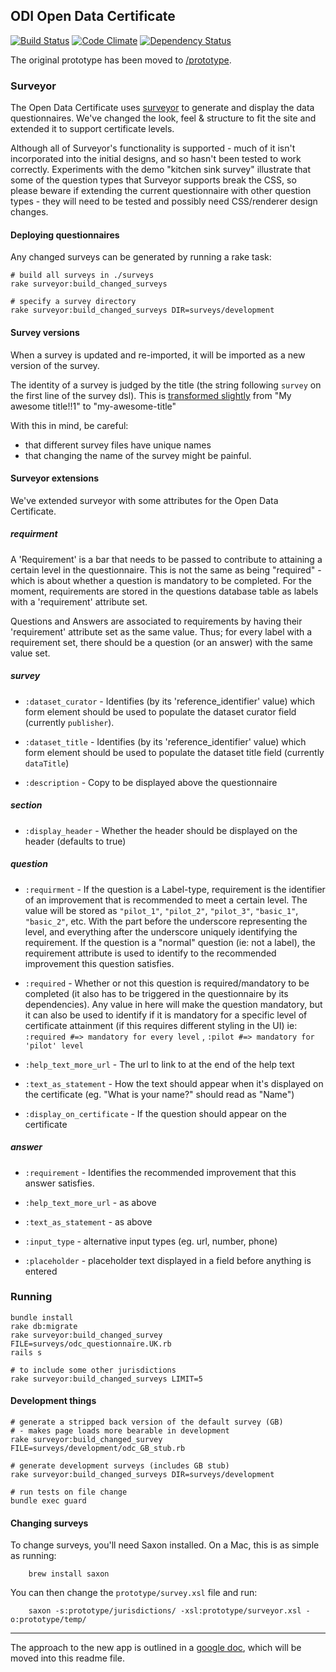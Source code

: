 ## ODI Open Data Certificate

[![Build Status](http://jenkins.theodi.org/job/open-data-certificate-master/badge/icon)](http://jenkins.theodi.org/job/open-data-certificate-master/)
[![Code Climate](https://codeclimate.com/repos/519228b056b10279600066b5/badges/772e6d53c060a1268449/gpa.png)](https://codeclimate.com/repos/519228b056b10279600066b5/feed) 
[![Dependency Status](https://gemnasium.com/theodi/open-data-certificate.png)](https://gemnasium.com/theodi/open-data-certificate)


The original prototype has been moved to [/prototype](https://github.com/theodi/open-data-certificate/tree/master/prototype).

### Surveyor

The Open Data Certificate uses [surveyor](https://github.com/NUBIC/surveyor) to generate and display the data questionnaires.  We've changed the look, feel & structure to fit the site and extended it to support certificate levels.

Although all of Surveyor's functionality is supported - much of it isn't incorporated into the initial designs, and so hasn't been tested to work correctly. Experiments with the demo "kitchen sink survey" illustrate that some of the question types that Surveyor supports break the CSS, so please beware if extending the current questionnaire with other question types - they will need to be tested and possibly need CSS/renderer design changes.

#### Deploying questionnaires

Any changed surveys can be generated by running a rake task:

    # build all surveys in ./surveys
    rake surveyor:build_changed_surveys

    # specify a survey directory
    rake surveyor:build_changed_surveys DIR=surveys/development

#### Survey versions

When a survey is updated and re-imported, it will be imported as a new version of the survey.

The identity of a survey is judged by the title (the string following `survey` on the first line of the survey dsl).  This is [transformed slightly](https://github.com/NUBIC/surveyor/blob/f90c38ff3ac29e9e9493bd2df3fa718393bd1f85/lib/surveyor/models/survey_methods.rb#L35-L38) from "My awesome title!!1" to "my-awesome-title"

With this in mind, be careful:

* that different survey files have unique names
* that changing the name of the survey might be painful.

#### Surveyor extensions

We've extended surveyor with some attributes for the Open Data Certificate.

##### requirment
A 'Requirement' is a bar that needs to be passed to contribute to attaining a certain level in the questionnaire.
This is not the same as being "required" - which is about whether a question is mandatory to be completed.
For the moment, requirements are stored in the questions database table as labels with a 'requirement' attribute set.

Questions and Answers are associated to requirements by having their 'requirement' attribute set as the same value. Thus; for every label with a requirement set, there should be a question (or an answer) with the same value set.

##### survey

* `:dataset_curator` - Identifies (by its 'reference_identifier' value) which form element should be used to populate the dataset curator field (currently `publisher`).

* `:dataset_title` - Identifies (by its 'reference_identifier' value) which form element should be used to populate the dataset title field (currently `dataTitle`)

* `:description` - Copy to be displayed above the questionnaire

##### section

* `:display_header` - Whether the header should be displayed on the header (defaults to true)

##### question

* `:requirment` - If the question is a Label-type, requirement is the identifier of an improvement that is recommended to meet a certain level.
The value will be stored as `"pilot_1"`, `"pilot_2"`, `"pilot_3"`, `"basic_1"`, `"basic_2"`, etc. With the part before the underscore representing the level, and everything after the underscore uniquely identifying the requirement.
If the question is a "normal" question (ie: not a label), the requirement attribute is used to identify to the recommended improvement this question satisfies.

* `:required` - Whether or not this question is required/mandatory to be completed (it also has to be triggered in the questionnaire by its dependencies). Any value in here will make the question mandatory, but it can also be used to identify if it is mandatory for a specific level of certificate attainment (if this requires different styling in the UI) ie: `:required #=> mandatory for every level`  , `:pilot #=> mandatory for 'pilot' level`

* `:help_text_more_url` - The url to link to at the end of the help text

* `:text_as_statement` - How the text should appear when it's displayed on the certificate (eg. "What is your name?" should read as "Name")

* `:display_on_certificate` - If the question should appear on the certificate

##### answer

* `:requirement` - Identifies the recommended improvement that this answer satisfies.

* `:help_text_more_url` - as above

* `:text_as_statement` - as above

* `:input_type` - alternative input types (eg. url, number, phone)

* `:placeholder` - placeholder text displayed in a field before anything is entered


### Running

    bundle install
    rake db:migrate
    rake surveyor:build_changed_survey FILE=surveys/odc_questionnaire.UK.rb
    rails s

    # to include some other jurisdictions
    rake surveyor:build_changed_surveys LIMIT=5

#### Development things

    # generate a stripped back version of the default survey (GB)
    # - makes page loads more bearable in development
    rake surveyor:build_changed_survey FILE=surveys/development/odc_GB_stub.rb

    # generate development surveys (includes GB stub)
    rake surveyor:build_changed_surveys DIR=surveys/development

    # run tests on file change
    bundle exec guard

#### Changing surveys

To change surveys, you'll need Saxon installed. On a Mac, this is as simple as running:

		brew install saxon 

You can then change the `prototype/survey.xsl` file and run:

		saxon -s:prototype/jurisdictions/ -xsl:prototype/surveyor.xsl -o:prototype/temp/

---

The approach to the new app is outlined in a [google doc](https://docs.google.com/a/whiteoctober.co.uk/document/d/1Ot91x1enq9TW7YKpePytE-wA0r8l9dmNQLVi16ph-zg/edit#), which will be moved into this readme file.
